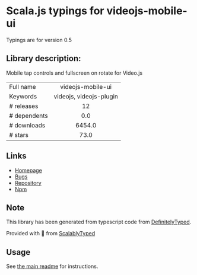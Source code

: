 
# Scala.js typings for videojs-mobile-ui

Typings are for version 0.5

## Library description:
Mobile tap controls and fullscreen on rotate for Video.js

|                    |                 |
| ------------------ | :-------------: |
| Full name          | videojs-mobile-ui |
| Keywords           | videojs, videojs-plugin |
| # releases         | 12 |
| # dependents       | 0.0 |
| # downloads        | 6454.0 |
| # stars            | 73.0 |

## Links
- [Homepage](https://github.com/mister-ben/videojs-mobile-ui#readme)
- [Bugs](https://github.com/mister-ben/videojs-mobile-ui/issues)
- [Repository](https://github.com/mister-ben/videojs-mobile-ui)
- [Npm](https://www.npmjs.com/package/videojs-mobile-ui)
    


## Note
This library has been generated from typescript code from [DefinitelyTyped](https://definitelytyped.org).

Provided with :purple_heart: from [ScalablyTyped](https://github.com/oyvindberg/ScalablyTyped)

## Usage
See [the main readme](../../readme.md) for instructions.



